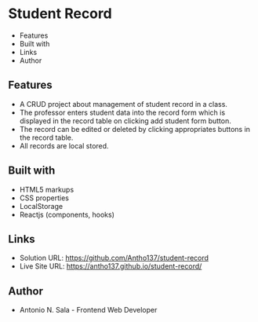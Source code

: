 # Student Record

- Features
- Built with
- Links
- Author

## Features

- A CRUD project about management of student record in a class. 
- The professor enters student data into the record form which is displayed in the record table on clicking add student form button. 
- The record can be edited or deleted by clicking appropriates buttons in the record table.
- All records are local stored.

## Built with

- HTML5 markups 
- CSS properties
- LocalStorage
- Reactjs (components, hooks)

## Links

- Solution URL: https://github.com/Antho137/student-record
- Live Site URL: https://antho137.github.io/student-record/

## Author

- Antonio N. Sala - Frontend Web Developer
